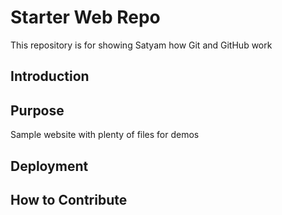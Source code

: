 # Starter Web Repo

This repository is for showing Satyam how Git and GitHub work

## Introduction

## Purpose

Sample website with plenty of files for demos

## Deployment

## How to Contribute